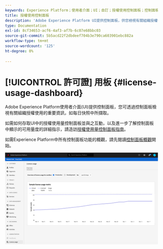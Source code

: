 ```yaml
---
keywords: Experience Platform；使用者介面；UI；自訂；授權使用控制面板；控制面板；授權使用；權限；耗用
title: 授權使用控制面板
description: 'Adobe Experience Platform UI提供控制面板，供您檢視有關組織授權使用的重要資訊。 '
type: Documentation
exl-id: 8cf34653-acf6-4af3-af7b-6c07e68bbc03
source-git-commit: 5b5acd22f2dbdeef704b3e790ca603901ebc882a
workflow-type: tm+mt
source-wordcount: '125'
ht-degree: 0%

---
```


# [!UICONTROL 許可證] 用板  {#license-usage-dashboard}

Adobe Experience Platform使用者介面(UI)提供控制面板，您可透過控制面板檢視有關組織授權使用的重要資訊，如每日快照中所擷取。

如需如何存取UI中的授權使用量控制面板並與之互動，以及進一步了解控制面板中顯示的可用量度的詳細指示，請造訪[授權使用量控制面板指南](../dashboards/guides/license-usage.md)。

如需Experience Platform中所有控制面板功能的概觀，請先閱讀[控制面板概觀](../dashboards/home.md)開始。

![](../dashboards/images/license-usage/dashboard-overview.png)
